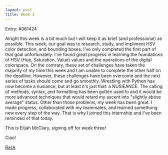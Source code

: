 ```yaml
---
layout: post
title: Week 3
---
```


Entry: #061424

Alright this week is a bit much but I will keep it as brief (and professional) as possible. This week, our goal was to research, study, and impliment HSV color detection, and bounding boxes. I've only completed the first part of that goal unfortunately. I've found great progress in learning the foundations of HSV (Hue, Saturation, Value) values and the operations of the digital colorspace. On the contrary, these set of challenges have taken the majority of my time this week and I am unable to complete the other half on the deadline. However, these challenges have been overcome and the next series of tasks should come and go smoothly. Wrestling with Python has now become a nusiance, but at least it's just that: a NUSIEANCE. The calling of methods, syntax, and formatting has been gotten used to and it would be more advanced techniques that would retard my ascent into "slightly above average" status. Other than those problems, my week has been great. I made progress, collaborated with my teammates, and learned somethong new every step of the way. That is why I joined this internship and I've been reminded of that today.

This is Elijah McClary, signing off for week three!

Ciao!

[Back](./)
